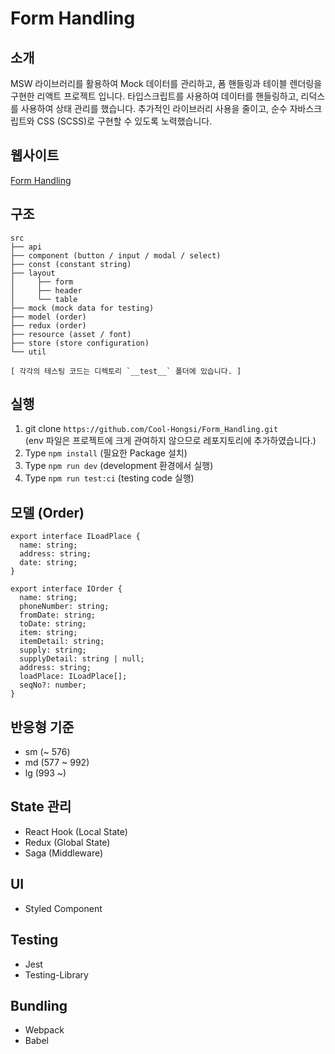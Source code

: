 # Form Handling

## 소개

MSW 라이브러리를 활용하여 Mock 데이터를 관리하고, 폼 핸들링과 테이블 렌더링을 구현한 리액트 프로젝트 입니다. 타입스크립트를 사용하여 데이터를 핸들링하고, 리덕스를 사용하여 상태 관리를 했습니다. 추가적인 라이브러리 사용을 줄이고, 순수 자바스크립트와 CSS (SCSS)로 구현할 수 있도록 노력했습니다.

## 웹사이트

[Form Handling](https://d20tgidcli6bnz.cloudfront.net)

## 구조

```
src
├── api
├── component (button / input / modal / select)
├── const (constant string)
├── layout
│     ├── form
│     ├── header
│     └── table
├── mock (mock data for testing)
├── model (order)
├── redux (order)
├── resource (asset / font)
├── store (store configuration)
└── util

[ 각각의 테스팅 코드는 디렉토리 `__test__` 폴더에 있습니다. ]
```

## 실행

1. git clone `https://github.com/Cool-Hongsi/Form_Handling.git`  
   (env 파일은 프로젝트에 크게 관여하지 않으므로 레포지토리에 추가하였습니다.)
2. Type `npm install` (필요한 Package 설치)
3. Type `npm run dev` (development 환경에서 실행)
4. Type `npm run test:ci` (testing code 실행)

## 모델 (Order)

```
export interface ILoadPlace {
  name: string;
  address: string;
  date: string;
}

export interface IOrder {
  name: string;
  phoneNumber: string;
  fromDate: string;
  toDate: string;
  item: string;
  itemDetail: string;
  supply: string;
  supplyDetail: string | null;
  address: string;
  loadPlace: ILoadPlace[];
  seqNo?: number;
}
```

## 반응형 기준

- sm (~ 576)
- md (577 ~ 992)
- lg (993 ~)

## State 관리

- React Hook (Local State)
- Redux (Global State)
- Saga (Middleware)

## UI

- Styled Component

## Testing

- Jest
- Testing-Library

## Bundling

- Webpack
- Babel
